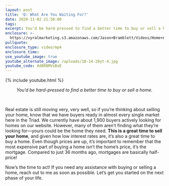 ```yaml
---
layout: post
title: 'Q: What Are You Waiting For?'
date: 2020-11-02 21:50:00
tags:
excerpt: You’d be hard-pressed to find a better time to buy or sell a home.
enclosure: >-
  https://vyralmarketing.s3.amazonaws.com/Jason+Bramblett/Videos/Home+Additions+-+Jason+Bramblett+Real+Estate+(2).mp4
pullquote:
enclosure_type: video/mp4
enclosure_time:
use_youtube_image: true
youtube_alternate_image: /uploads/10-14-20yt-4.jpg
youtube_code: 4d8R8MVsBvE
---
```


{% include youtube.html %}

<center><em>You&rsquo;d be hard-pressed to find a better time to buy or sell a home.</em></center>

&nbsp;

Real estate is still moving very, very well, so if you’re thinking about selling your home, know that we have buyers ready in almost every single market here in the Triad. We currently have about 1,900 buyers actively looking for homes on our website. However, many of them aren’t finding what they’re looking for—yours could be the home they need. **This is a great time to sell your home**, and given how low interest rates are, it’s also a great time to buy a home. Even though prices are up, it’s important to remember that the most expensive part of buying a home isn’t the home’s price, it’s the mortgage. Compared to just 36 months ago, mortgages are basically half-price\!

Now’s the time to act\! If you need any assistance with buying or selling a home, reach out to me as soon as possible. Let’s get you started on the next phase of your life.